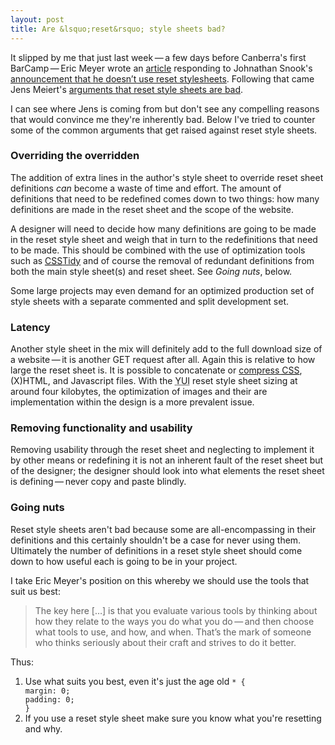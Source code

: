 ```yaml
---
layout: post
title: Are &lsquo;reset&rsquo; style sheets bad?
---
```

It slipped by me that just last week&thinsp;&mdash;&thinsp;a few days before Canberra's first BarCamp&thinsp;&mdash;&thinsp;Eric Meyer wrote an <a href="http://meyerweb.com/eric/thoughts/2008/04/17/crafting-ourselves/" title="Eric Meyer: Crafting Ourselves">article</a> responding to Johnathan Snook's <a href="http://snook.ca/archives/html_and_css/no_css_reset/" title="Johnathan Snook: No CSS Reset">announcement that he doesn&rsquo;t use reset stylesheets</a>. Following that came Jens Meiert's <a href="http://meiert.com/en/blog/20080419/reset-style-sheets-are-bad/" title="Jens Meiert: Why &lsquo;Reset&rsquo; Stytle Sheets are bad">arguments that reset style sheets are bad</a>.

I can see where Jens is coming from but don't see any compelling reasons that would convince me they're inherently bad. Below I've tried to counter some of the common arguments that get raised against reset style sheets.

### Overriding the overridden
The addition of extra lines in the author's style sheet to override reset sheet definitions <em>can</em> become a waste of time and effort. The amount of definitions that need to be redefined comes down to two things: how many definitions are made in the reset sheet and the scope of the website.

A designer will need to decide how many definitions are going to be made in the reset style sheet and weigh that in turn to the redefinitions that need to be made. This should be combined with the use of optimization tools such as <a href="http://csstidy.sourceforge.net/" title="A CSS parser and optimizer."><acronym title="Cascading Style Sheets">CSS</acronym>Tidy</a> and of course the removal of redundant definitions from both the main style sheet(s) and reset sheet. See <em>Going nuts</em>, below.

<p class="note">Some large projects may even demand for an optimized production set of style sheets with a separate commented and split development set.</p>

### Latency
Another style sheet in the mix will definitely add to the full download size of a website&thinsp;&mdash;&thinsp;it is another <abbr>GET</abbr> request after all. Again this is relative to how large the reset sheet is. <span class="sidenote">It is possible to concatenate or <a href="http://www.fiftyfoureleven.com/weblog/web-development/css/the-definitive-css-gzip-method" title="FiftyFourEleven: The Definitive Post on Gzipping your CSS">compress <acronym title="Cascading Style Sheets">CSS</acronym></a>, <abbr>(X)HTML</abbr>, and Javascript files.</span> With the <acronym title="Yahoo! User Interface">YUI</acronym> reset style sheet sizing at around four kilobytes, the optimization of images and their are implementation within the design is a more prevalent issue.

### Removing functionality and usability
Removing usability through the reset sheet and neglecting to implement it by other means or redefining it is not an inherent fault of the reset sheet but of the designer; the designer should look into what elements the reset sheet is defining&thinsp;&mdash;&thinsp;never copy and paste blindly.

### Going nuts
Reset style sheets aren't bad because some are all-encompassing in their definitions and this certainly shouldn't be a case for never using them. Ultimately the number of definitions in a reset style sheet should come down to how useful each is going to be in your project.

I take Eric Meyer's position on this whereby we should use the tools that suit us best:
<blockquote cite="Eric Meyer">
    <p>The key here [&hellip;] is that you evaluate various tools by thinking about how they relate to the ways you do what you do&thinsp;&mdash;&thinsp;and then choose what tools to use, and how, and when. That&rsquo;s the mark of someone who thinks seriously about their craft and strives to do it better.</p>
</blockquote>

Thus:

1. Use what suits you best, even it's just the age old
<code><span class="element">*</span> { <span class="property">margin:</span> <span class="attribute">0</span>; <span class="property">padding:</span> <span class="attribute">0</span>; }</code>
2. If you use a reset style sheet make sure you know what you're resetting and why.